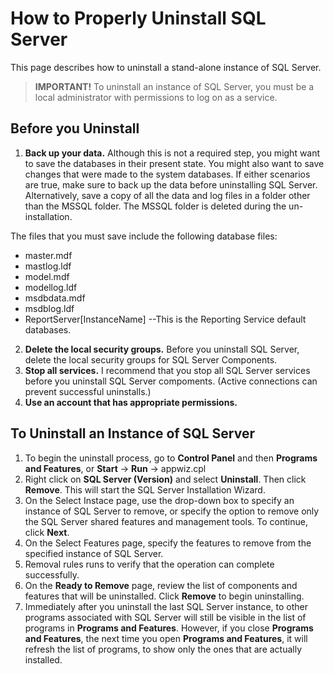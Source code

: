 # How to Properly Uninstall SQL Server
This page describes how to uninstall a stand-alone instance of SQL Server.
> **IMPORTANT!** To uninstall an instance of SQL Server, you must be a local administrator with permissions to log on as a service.
## Before you Uninstall
1. **Back up your data.** Although this is not a required step, you might want to save the databases in their present state. You might also want to save changes that were made to the system databases. If either scenarios are true, make sure to back up the data before uninstalling SQL Server. Alternatively, save a copy of all the data and log files in a folder other than the MSSQL folder. The MSSQL folder is deleted during the un-installation.

The files that you must save include the following database files:
* master.mdf
* mastlog.ldf
* model.mdf
* modellog.ldf
* msdbdata.mdf
* msdblog.ldf
* ReportServer[InstanceName] --This is the Reporting Service default databases.

2. **Delete the local security groups.** Before you uninstall SQL Server, delete the local security groups for SQL Server Components.
3. **Stop all services.** I recommend that you stop all SQL Server services before you uninstall SQL Server compoments. (Active connections can prevent successful uninstalls.)
4. **Use an account that has appropriate permissions.**

## To Uninstall an Instance of SQL Server
1. To begin the uninstall process, go to **Control Panel** and then **Programs and Features**, or **Start** -> **Run** -> appwiz.cpl
2. Right click on **SQL Server (Version)** and select **Uninstall**. Then click **Remove**. This will start the SQL Server Installation Wizard.
3. On the Select Instace page, use the drop-down box to specify an instance of SQL Server to remove, or specify the option to remove only the SQL Server shared features and management tools. To continue, click **Next**.
4. On the Select Features page, specify the features to remove from the specified instance of SQL Server.
  1. Removal rules runs to verify that the operation can complete successfully.
5. On the **Ready to Remove** page, review the list of components and features that will be uninstalled. Click **Remove** to begin uninstalling.
6. Immediately after you uninstall the last SQL Server instance, to other programs associated with SQL Server will still be visible in the list of programs in **Programs and Features**. However, if you close **Programs and Features**, the next time you open **Programs and Features**, it will refresh the list of programs, to show only the ones that are actually installed.
